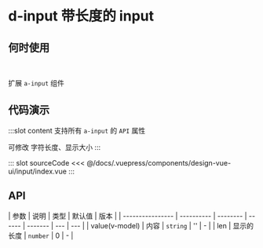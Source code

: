 # d-input 带长度的 input

## 何时使用

<br/>

扩展 `a-input` 组件

## 代码演示

<tag text="基本">
<design-vue-ui-input-index />

:::slot content
支持所有 `a-input` 的 `API` 属性

可修改 字符长度、显示大小
:::

::: slot sourceCode
<<< @/docs/.vuepress/components/design-vue-ui/input/index.vue
:::

</tag>

## API

| 参数             | 说明       | 类型     | 默认值 | 版本    |
| ---------------- | ---------- | -------- | ------ | ------- | --- | --- |
| value(v-model)          | 内容       | `string` | ''  | -   |
| len              | 显示的长度 | `number` | 0     | -       |